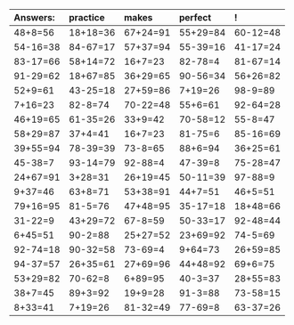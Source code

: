 | Answers: | practice | makes | perfect | ! |
| :--- | :--- | :--- | :--- | :--- |
| 48+8=56 | 18+18=36 | 67+24=91 | 55+29=84 | 60-12=48 | 
| 54-16=38 | 84-67=17 | 57+37=94 | 55-39=16 | 41-17=24 | 
| 83-17=66 | 58+14=72 | 16+7=23 | 82-78=4 | 81-67=14 | 
| 91-29=62 | 18+67=85 | 36+29=65 | 90-56=34 | 56+26=82 | 
| 52+9=61 | 43-25=18 | 27+59=86 | 7+19=26 | 98-9=89 | 
| 7+16=23 | 82-8=74 | 70-22=48 | 55+6=61 | 92-64=28 | 
| 46+19=65 | 61-35=26 | 33+9=42 | 70-58=12 | 55-8=47 | 
| 58+29=87 | 37+4=41 | 16+7=23 | 81-75=6 | 85-16=69 | 
| 39+55=94 | 78-39=39 | 73-8=65 | 88+6=94 | 36+25=61 | 
| 45-38=7 | 93-14=79 | 92-88=4 | 47-39=8 | 75-28=47 | 
| 24+67=91 | 3+28=31 | 26+19=45 | 50-11=39 | 97-88=9 | 
| 9+37=46 | 63+8=71 | 53+38=91 | 44+7=51 | 46+5=51 | 
| 79+16=95 | 81-5=76 | 47+48=95 | 35-17=18 | 18+48=66 | 
| 31-22=9 | 43+29=72 | 67-8=59 | 50-33=17 | 92-48=44 | 
| 6+45=51 | 90-2=88 | 25+27=52 | 23+69=92 | 74-5=69 | 
| 92-74=18 | 90-32=58 | 73-69=4 | 9+64=73 | 26+59=85 | 
| 94-37=57 | 26+35=61 | 27+69=96 | 44+48=92 | 69+6=75 | 
| 53+29=82 | 70-62=8 | 6+89=95 | 40-3=37 | 28+55=83 | 
| 38+7=45 | 89+3=92 | 19+9=28 | 91-3=88 | 73-58=15 | 
| 8+33=41 | 7+19=26 | 81-32=49 | 77-69=8 | 63-37=26 | 
